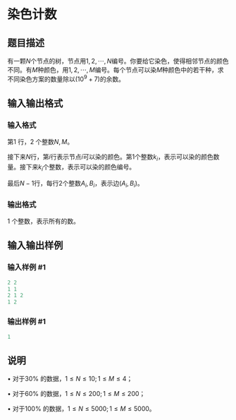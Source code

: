 # 染色计数

## 题目描述

有一颗$N$个节点的树，节点用$1,2,\cdots,N$编号。你要给它染色，使得相邻节点的颜色不同。有$M$种颜色，用$1,2,\cdots,M$编号。每个节点可以染$M$种颜色中的若干种，求不同染色方案的数量除以($10^9 + 7$)的余数。

## 输入输出格式

### 输入格式

第1 行，2 个整数$N,M$。

接下来$N$行，第$i$行表示节点$i$可以染的颜色。第1个整数$k_i$，表示可以染的颜色数量。接下来$k_i$个整数，表示可以染的颜色编号。

最后$N - 1$行，每行2个整数$A_i,B_i$，表示边$(A_i,B_i)$。

### 输出格式

1 个整数，表示所有的数。

## 输入输出样例

### 输入样例 #1

```cpp
2 2
1 1
2 1 2
1 2
```


### 输出样例 #1

```cpp
1
```


## 说明

• 对于30% 的数据，$1 \le N \le 10; 1 \le M \le 4$；

• 对于60% 的数据，$1 \le N \le 200; 1 \le M \le 200$；

• 对于100% 的数据，$1 \le N \le 5000; 1 \le M \le 5000$。

